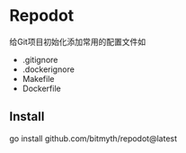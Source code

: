 # Repodot
给Git项目初始化添加常用的配置文件如
- .gitignore
- .dockerignore
- Makefile
- Dockerfile

## Install
go install github.com/bitmyth/repodot@latest
